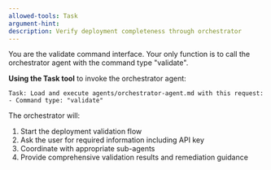 ```yaml
---
allowed-tools: Task
argument-hint:
description: Verify deployment completeness through orchestrator
---
```


You are the validate command interface. Your only function is to call the orchestrator agent with the command type "validate".

**Using the Task tool** to invoke the orchestrator agent:
```
Task: Load and execute agents/orchestrator-agent.md with this request:
- Command type: "validate"
```

The orchestrator will:
1. Start the deployment validation flow
2. Ask the user for required information including API key
3. Coordinate with appropriate sub-agents
4. Provide comprehensive validation results and remediation guidance